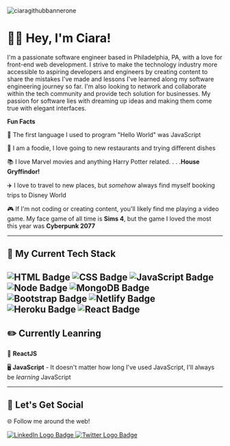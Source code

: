 ![ciaragithubbannerone](https://user-images.githubusercontent.com/88999595/145743092-40020998-f17e-4fca-b3ba-2594f546f333.gif)
# 👋🏾 Hey, I'm Ciara!

I'm a passionate software engineer based in Philadelphia, PA, with a love for front-end web development. I strive to make the technology industry more accessible to aspiring developers and engineers by creating content to share the mistakes I've made and lessons I've learned along my software engineering journey so far. I'm also looking to network and collaborate within the tech community and provide tech solution for businesses. My passion for software lies with dreaming up ideas and making them come true with elegant interfaces.

**Fun Facts**

🌟  The first language I used to program "Hello World" was JavaScript

🧁  I am a foodie, I love going to new restaurants and trying different dishes

📚  I love Marvel movies and anything Harry Potter related. . . .**House Gryffindor!**

✈️  I love to travel to new places, but *somehow* always find myself booking trips to Disney World

🎮  If I'm not coding or creating content, you'll likely find me playing a video game. My face game of all time is **Sims 4**, but the game I loved the most this year was **Cyberpunk 2077**

---

## 🔨 My Current Tech Stack
![HTML Badge](https://img.shields.io/badge/HTML5-E34F26?style=for-the-badge&logo=html5&logoColor=white)
![CSS Badge](https://img.shields.io/badge/CSS3-1572B6?style=for-the-badge&logo=css3&logoColor=white)
![JavaScript Badge](https://img.shields.io/badge/JavaScript-F7DF1E?style=for-the-badge&logo=javascript&logoColor=black)
![Node Badge](https://img.shields.io/badge/Node.js-43853D?style=for-the-badge&logo=node.js&logoColor=white)
![MongoDB Badge](https://img.shields.io/badge/MongoDB-4EA94B?style=for-the-badge&logo=mongodb&logoColor=white)
![Bootstrap Badge](https://img.shields.io/badge/Bootstrap-563D7C?style=for-the-badge&logo=bootstrap&logoColor=white)
![Netlify Badge](https://img.shields.io/badge/Netlify-00C7B7?style=for-the-badge&logo=netlify&logoColor=white)
![Heroku Badge](https://img.shields.io/badge/Heroku-430098?style=for-the-badge&logo=heroku&logoColor=white)
![React Badge](https://img.shields.io/badge/React-20232A?style=for-the-badge&logo=react&logoColor=61DAFB)
---

## ✏️ Currently Leanring
🎨 **ReactJS** 

🖥️ **JavaScript** - It doesn't matter how long I've used JavaScript, I'll always be *learning* JavaScript

---

## 🥳 Let's Get Social
🌐 Follow me around the web!

<a href="https://www.linkedin.com/in/ciaraweston/">
    <img 
        src="https://img.shields.io/badge/LinkedIn-0077B5?style=for-the-badge&logo=linkedin&logoColor=white"
        alt="LinkedIn Logo Badge"
    >
</a>
<a href="https://twitter.com/CiaraCodes">
    <img 
        src="https://img.shields.io/badge/Twitter-1DA1F2?style=for-the-badge&logo=twitter&logoColor=white"
        alt="Twitter Logo Badge"
    >
</a>





<!-- ### Hi there, I'm Ciara 👩🏾‍💻 <img src="https://media.giphy.com/media/hvRJCLFzcasrR4ia7z/giphy.gif" width="20px">
I'm a passionate Software Engineer from Philadelphia, PA 

<img align="right" alt="GIF" src="https://user-images.githubusercontent.com/88999595/139790515-f98a3ee3-3057-4fcf-b6f7-46666b7d8d36.gif" width="500" height="300" />

# Skills: ![React](https://img.shields.io/badge/react-%2320232a.svg?style=for-the-badge&logo=react&logoColor=%2361DAFB)![Express.js](https://img.shields.io/badge/express.js-%23404d59.svg?style=for-the-badge&logo=express&logoColor=%2361DAFB)![NodeJS](https://img.shields.io/badge/node.js-6DA55F?style=for-the-badge&logo=node.js&logoColor=white)![JavaScript](https://img.shields.io/badge/javascript-%23323330.svg?style=for-the-badge&logo=javascript&logoColor=%23F7DF1E)![CSS3](https://img.shields.io/badge/css3-%231572B6.svg?style=for-the-badge&logo=css3&logoColor=white)![Bootstrap](https://img.shields.io/badge/bootstrap-%23563D7C.svg?style=for-the-badge&logo=bootstrap&logoColor=white)![HTML5](https://img.shields.io/badge/html5-%23E34F26.svg?style=for-the-badge&logo=html5&logoColor=white)
<br><br>
[![Top Langs](https://github-readme-stats.vercel.app/api/top-langs/?username=ciaraweston&layout=compact)](https://github.com/anuraghazra/github-readme-stats) -->



<!-- ![Ciara's GitHub stats](https://github-readme-stats.vercel.app/api?username=ciaraweston&show_icons=true&theme=radical) -->
<!-- <br><br>
<img align="left" width="150" height="150" src="https://github.com/M0nica/M0nica/blob/main/octomonica/m0nica-octocat-rotating.gif?raw=true"></a>
- 💼 Any freelance work? you can reach me at info@ciaraweston.com
- 💬 Ask me about anything, I am happy to help;
- 👩🏾‍💻 When I'm not coding, you can find me reading books, playing video games or creating content on social media. -->



<!--
**ciaraweston/ciaraweston** is a ✨ _special_ ✨ repository because its `README.md` (this file) appears on your GitHub profile.

Here are some ideas to get you started:

- 🔭 I’m currently working on ...
- 🌱 I’m currently learning ...
- 👯 I’m looking to collaborate on ...
- 🤔 I’m looking for help with ...
- 💬 Ask me about ...
- 📫 How to reach me: ...
- 😄 Pronouns: ...
- ⚡ Fun fact: ...
-->
